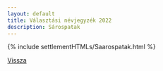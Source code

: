 ```yaml
---
layout: default
title: Választási névjegyzék 2022
description: Sárospatak
---
```


{% include settlementHTMLs/Saarospatak.html %}

[Vissza](./)